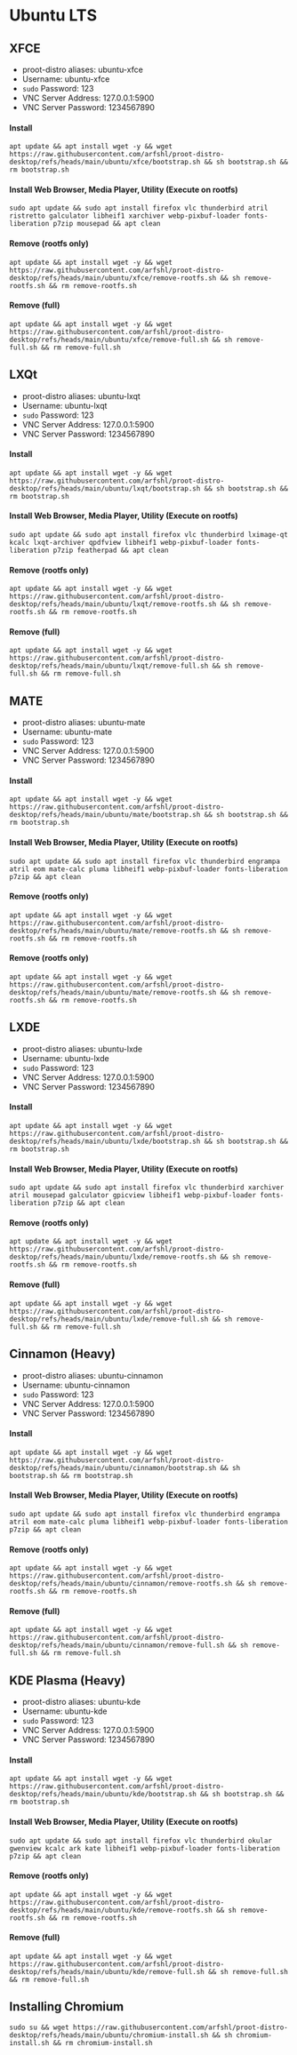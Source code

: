 # Ubuntu LTS 

## XFCE
- proot-distro aliases: ubuntu-xfce
- Username: ubuntu-xfce
- `sudo` Password: 123
- VNC Server Address: 127.0.0.1:5900
- VNC Server Password: 1234567890


#### Install
    apt update && apt install wget -y && wget https://raw.githubusercontent.com/arfshl/proot-distro-desktop/refs/heads/main/ubuntu/xfce/bootstrap.sh && sh bootstrap.sh && rm bootstrap.sh

#### Install Web Browser, Media Player, Utility (Execute on rootfs)
    sudo apt update && sudo apt install firefox vlc thunderbird atril ristretto galculator libheif1 xarchiver webp-pixbuf-loader fonts-liberation p7zip mousepad && apt clean

#### Remove (rootfs only)
    apt update && apt install wget -y && wget https://raw.githubusercontent.com/arfshl/proot-distro-desktop/refs/heads/main/ubuntu/xfce/remove-rootfs.sh && sh remove-rootfs.sh && rm remove-rootfs.sh
#### Remove (full)
    apt update && apt install wget -y && wget https://raw.githubusercontent.com/arfshl/proot-distro-desktop/refs/heads/main/ubuntu/xfce/remove-full.sh && sh remove-full.sh && rm remove-full.sh    

## LXQt
- proot-distro aliases: ubuntu-lxqt
- Username: ubuntu-lxqt
- `sudo` Password: 123
- VNC Server Address: 127.0.0.1:5900
- VNC Server Password: 1234567890


#### Install
    apt update && apt install wget -y && wget https://raw.githubusercontent.com/arfshl/proot-distro-desktop/refs/heads/main/ubuntu/lxqt/bootstrap.sh && sh bootstrap.sh && rm bootstrap.sh

#### Install Web Browser, Media Player, Utility (Execute on rootfs)
    sudo apt update && sudo apt install firefox vlc thunderbird lximage-qt kcalc lxqt-archiver qpdfview libheif1 webp-pixbuf-loader fonts-liberation p7zip featherpad && apt clean

#### Remove (rootfs only)
    apt update && apt install wget -y && wget https://raw.githubusercontent.com/arfshl/proot-distro-desktop/refs/heads/main/ubuntu/lxqt/remove-rootfs.sh && sh remove-rootfs.sh && rm remove-rootfs.sh
#### Remove (full)
    apt update && apt install wget -y && wget https://raw.githubusercontent.com/arfshl/proot-distro-desktop/refs/heads/main/ubuntu/lxqt/remove-full.sh && sh remove-full.sh && rm remove-full.sh

## MATE
- proot-distro aliases: ubuntu-mate
- Username: ubuntu-mate
- `sudo` Password: 123
- VNC Server Address: 127.0.0.1:5900
- VNC Server Password: 1234567890


#### Install
    apt update && apt install wget -y && wget https://raw.githubusercontent.com/arfshl/proot-distro-desktop/refs/heads/main/ubuntu/mate/bootstrap.sh && sh bootstrap.sh && rm bootstrap.sh

#### Install Web Browser, Media Player, Utility (Execute on rootfs)
    sudo apt update && sudo apt install firefox vlc thunderbird engrampa atril eom mate-calc pluma libheif1 webp-pixbuf-loader fonts-liberation p7zip && apt clean

#### Remove (rootfs only)
    apt update && apt install wget -y && wget https://raw.githubusercontent.com/arfshl/proot-distro-desktop/refs/heads/main/ubuntu/mate/remove-rootfs.sh && sh remove-rootfs.sh && rm remove-rootfs.sh
#### Remove (rootfs only)
    apt update && apt install wget -y && wget https://raw.githubusercontent.com/arfshl/proot-distro-desktop/refs/heads/main/ubuntu/mate/remove-rootfs.sh && sh remove-rootfs.sh && rm remove-rootfs.sh
    
## LXDE 
- proot-distro aliases: ubuntu-lxde
- Username: ubuntu-lxde
- `sudo` Password: 123
- VNC Server Address: 127.0.0.1:5900
- VNC Server Password: 1234567890


#### Install
    apt update && apt install wget -y && wget https://raw.githubusercontent.com/arfshl/proot-distro-desktop/refs/heads/main/ubuntu/lxde/bootstrap.sh && sh bootstrap.sh && rm bootstrap.sh

#### Install Web Browser, Media Player, Utility (Execute on rootfs)
    sudo apt update && sudo apt install firefox vlc thunderbird xarchiver atril mousepad galculator gpicview libheif1 webp-pixbuf-loader fonts-liberation p7zip && apt clean

#### Remove (rootfs only)
    apt update && apt install wget -y && wget https://raw.githubusercontent.com/arfshl/proot-distro-desktop/refs/heads/main/ubuntu/lxde/remove-rootfs.sh && sh remove-rootfs.sh && rm remove-rootfs.sh
#### Remove (full)
    apt update && apt install wget -y && wget https://raw.githubusercontent.com/arfshl/proot-distro-desktop/refs/heads/main/ubuntu/lxde/remove-full.sh && sh remove-full.sh && rm remove-full.sh

## Cinnamon (Heavy)
- proot-distro aliases: ubuntu-cinnamon
- Username: ubuntu-cinnamon
- `sudo` Password: 123
- VNC Server Address: 127.0.0.1:5900
- VNC Server Password: 1234567890


#### Install
    apt update && apt install wget -y && wget https://raw.githubusercontent.com/arfshl/proot-distro-desktop/refs/heads/main/ubuntu/cinnamon/bootstrap.sh && sh bootstrap.sh && rm bootstrap.sh

#### Install Web Browser, Media Player, Utility (Execute on rootfs)
    sudo apt update && sudo apt install firefox vlc thunderbird engrampa atril eom mate-calc pluma libheif1 webp-pixbuf-loader fonts-liberation p7zip && apt clean


#### Remove (rootfs only)
    apt update && apt install wget -y && wget https://raw.githubusercontent.com/arfshl/proot-distro-desktop/refs/heads/main/ubuntu/cinnamon/remove-rootfs.sh && sh remove-rootfs.sh && rm remove-rootfs.sh
#### Remove (full)
    apt update && apt install wget -y && wget https://raw.githubusercontent.com/arfshl/proot-distro-desktop/refs/heads/main/ubuntu/cinnamon/remove-full.sh && sh remove-full.sh && rm remove-full.sh

## KDE Plasma (Heavy)
- proot-distro aliases: ubuntu-kde
- Username: ubuntu-kde
- `sudo` Password: 123
- VNC Server Address: 127.0.0.1:5900
- VNC Server Password: 1234567890

#### Install
    apt update && apt install wget -y && wget https://raw.githubusercontent.com/arfshl/proot-distro-desktop/refs/heads/main/ubuntu/kde/bootstrap.sh && sh bootstrap.sh && rm bootstrap.sh

#### Install Web Browser, Media Player, Utility (Execute on rootfs)
    sudo apt update && sudo apt install firefox vlc thunderbird okular gwenview kcalc ark kate libheif1 webp-pixbuf-loader fonts-liberation p7zip && apt clean


#### Remove (rootfs only)
    apt update && apt install wget -y && wget https://raw.githubusercontent.com/arfshl/proot-distro-desktop/refs/heads/main/ubuntu/kde/remove-rootfs.sh && sh remove-rootfs.sh && rm remove-rootfs.sh
#### Remove (full)
    apt update && apt install wget -y && wget https://raw.githubusercontent.com/arfshl/proot-distro-desktop/refs/heads/main/ubuntu/kde/remove-full.sh && sh remove-full.sh && rm remove-full.sh

## Installing Chromium
    sudo su && wget https://raw.githubusercontent.com/arfshl/proot-distro-desktop/refs/heads/main/ubuntu/chromium-install.sh && sh chromium-install.sh && rm chromium-install.sh

